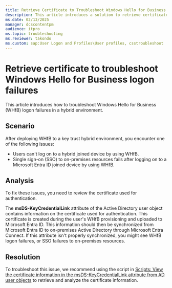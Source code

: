 ```yaml
---
title: Retrieve Certificate to Troubleshoot Windows Hello for Business Logon Failures
description: This article introduces a solution to retrieve certificate information from Active Directory.
ms.date: 02/13/2025
manager: dcscontentpm
audience: itpro
ms.topic: troubleshooting
ms.reviewer: takondo
ms.custom: sap:User Logon and Profiles\User profiles, csstroubleshoot
---
```

# Retrieve certificate to troubleshoot Windows Hello for Business logon failures

This article introduces how to troubleshoot Windows Hello for Business (WHfB) logon failures in a hybrid environment.

## Scenario

After deploying WHfB to a key trust hybrid environment, you encounter one of the following issues:

- Users can't log on to a hybrid joined device by using WHfB.
- Single sign-on (SSO) to on-premises resources fails after logging on to a Microsoft Entra ID joined device by using WHfB.

## Analysis

To fix these issues, you need to review the certificate used for authentication.

The **msDS-KeyCredentialLink** attribute of the Active Directory user object contains information on the certificate used for authentication. This certificate is created during the user's WHfB provisioning and uploaded to Microsoft Entra ID. This information should then be synchronized from Microsoft Entra ID to on-premises Active Directory through Microsoft Entra Connect. If this attribute isn't properly synchronized, you might see WHfB logon failures, or SSO failures to on-premises resources.

## Resolution

To troubleshoot this issue, we recommend using the script in [Scripts: View the certificate information in the msDS-KeyCredentialLink attribute from AD user objects](../../windows-server/support-tools/script-to-view-msds-keycredentiallink-attribute-value.md) to retrieve and analyze the certificate information.
